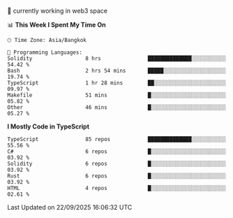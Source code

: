 🔭 currently working in web3 space

<!--START_SECTION:waka-->
📊 **This Week I Spent My Time On** 

```text
🕑︎ Time Zone: Asia/Bangkok

💬 Programming Languages: 
Solidity                 8 hrs               ██████████████░░░░░░░░░░░   54.42 % 
Bash                     2 hrs 54 mins       █████░░░░░░░░░░░░░░░░░░░░   19.74 % 
TypeScript               1 hr 28 mins        ██░░░░░░░░░░░░░░░░░░░░░░░   09.97 % 
Makefile                 51 mins             █░░░░░░░░░░░░░░░░░░░░░░░░   05.82 % 
Other                    46 mins             █░░░░░░░░░░░░░░░░░░░░░░░░   05.27 % 
```

**I Mostly Code in TypeScript** 

```text
TypeScript               85 repos            ██████████████░░░░░░░░░░░   55.56 % 
C#                       6 repos             █░░░░░░░░░░░░░░░░░░░░░░░░   03.92 % 
Solidity                 6 repos             █░░░░░░░░░░░░░░░░░░░░░░░░   03.92 % 
Rust                     6 repos             █░░░░░░░░░░░░░░░░░░░░░░░░   03.92 % 
HTML                     4 repos             █░░░░░░░░░░░░░░░░░░░░░░░░   02.61 % 
```




 Last Updated on 22/09/2025 16:06:32 UTC
<!--END_SECTION:waka-->
